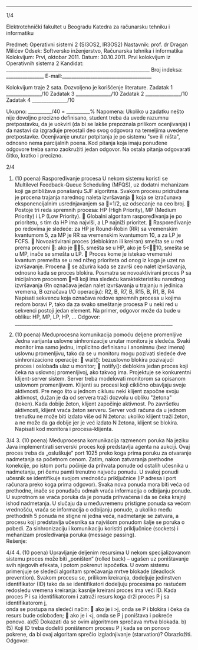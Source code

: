--------------------------------------------------------------------------------


1/4 
 
Elektrotehnički fakultet u Beogradu 
Katedra za računarsku tehniku i informatiku 
 
Predmet: Operativni sistemi 2 (SI3OS2, IR3OS2) 
Nastavnik: prof. dr Dragan Milićev 
Odsek: Softversko inženjerstvo, Računarska tehnika i informatika 
Kolokvijum: Prvi, oktobar 2011. 
Datum: 30.10.2011. 
Prvi kolokvijum iz Operativnih sistema 2 
Kandidat: _____________________________________________________________ 
Broj indeksa: ________________  E-mail:______________________________________ 
 
Kolokvijum traje 2 sata. Dozvoljeno je korišćenje literature. 
Zadatak 1 _______________/10   Zadatak 3 _______________/10 
Zadatak 2 _______________/10   Zadatak 4 _______________/10 
 
Ukupno: __________/40 = __________% 
Napomena: Ukoliko u zadatku nešto nije dovoljno precizno definisano, student treba  da 
uvede razumnu pretpostavku, da je uokviri (da bi se lakše prepoznala prilikom ocenjivanja) i 
da  nastavi  da  izgrađuje  preostali  deo  svog  odgovora  na  temeljima  uvedene  pretpostavke. 
Ocenjivanje unutar potpitanja je po sistemu "sve ili ništa", odnosno  nema  parcijalnih  poena. 
Kod pitanja koja imaju ponuđene odgovore treba samo zaokružiti jedan  odgovor.  Na  ostala 
pitanja odgovarati čitko, kratko i precizno. 
 

2/4 
1. (10 poena) Raspoređivanje procesa 
U nekom sistemu  koristi  se Multilevel  Feedback-Queue  Scheduling (MFQS),  uz  dodatni 
mehanizam  koji  ga  približava  ponašanju  SJF  algoritma.  Svakom  procesu  pridružena  je 
procena  trajanja  narednog  naleta  izvršavanja  koja  se  izračunava  eksponencijalnim 
usrednjavanjem sa =1/2, uz odsecanje na ceo broj. 
 Postoje tri reda spremnih procesa: HP (High Priority), MP (Medium Priority) i LP (Low 
Priority). 
 Globalni algoritam raspoređivanja je po prioritetu, s tim da HP ima najviši, a LP najniži 
prioritet. 
 Raspoređivanje  po  redovima  je  sledeće:  za  HP  je Round-Robin (RR)  sa  vremenskim 
kvantumom 5, za MP je RR sa vremenskim kvantumom 10, a za LP je FCFS. 
 Novoaktivirani proces (deblokiran ili kreiran) smešta se u red prema proceni :  ako  je 
5, smešta se u HP, ako je 5<10, smešta se u MP, inače se smešta u LP. 
 Proces kome je istekao vremenski kvantum premešta se u red nižeg prioriteta od onog iz 
koga je uzet na izvršavanje. Procena  se ažurira kada se završi ceo nalet izvršavanja, 
odnosno kada se proces blokira. 
Posmatra   se   novoaktivirani   proces   P   sa   inicijalnom   procenom =8 koji  ima  sledeću 
karaktekteristiku  narednog  izvršavanja  (Rn označava  jedan  nalet  izvršavanja  u  trajanju n 
jedinica vremena, B označava I/O operaciju): 
R2, B, R7, B, R15, B, R1, B, R4 
Napisati sekvencu koja označava redove spremnih procesa u kojima redom boravi P, tako da 
za svako smeštanje procesa P u neki red u sekvenci postoji jedan element. Na primer, odgovor 
može da bude u obliku: HP, MP, LP, HP, ... 
Odgovor: ___________________________________________________________________ 
 
2. (10 poena) Međuprocesna komunikacija pomoću deljene promenljive 
Jedna varijanta uslovne sinhronizacije unutar monitora je sledeća. Svaki monitor ima samo 
jednu,  implicitno  definisanu  i  anonimnu  (bez  imena)  uslovnu  promenljivu,  tako  da  se  u 
monitoru mogu pozivati sledeće dve sinhronizacione operacije: 
 wait(): bezuslovno blokira pozivajući proces i oslobađa ulaz u monitor; 
 notify(): deblokira jedan proces koji čeka na uslovnoj promenljivoj, ako takvog ima. 
Projektuje   se   konkurentni   klijent-server   sistem.   Server   treba   modelovati   monitorom sa 
opisanom   uslovnom   promenljivom.  Klijenti  su  procesi  koji  ciklično  obavljaju  svoje 
aktivnosti. Pre nego što u jednom ciklusu neki klijent započne svoju aktivnost, dužan je da od 
servera traži dozvolu u obliku "žetona" (token). Kada dobije žeton, klijent započinje aktivnost. 
Po završetku aktivnosti, klijent vraća žeton serveru. Server vodi računa da u jednom trenutku 
ne može biti izdato više od N žetona: ukoliko klijent traži žeton, a ne može da ga dobije jer je 
već izdato N žetona, klijent se blokira. Napisati kod monitora i procesa-klijenta. 

3/4 
3. (10 poena) Međuprocesna komunikacija razmenom poruka 
Na jeziku Java implementirati serverski proces koji predstavlja agenta na aukciji. Ovaj proces 
treba da „osluškuje“ port 1025 preko koga prima poruku za otvaranje nadmetanja sa početnom 
cenom.  Zatim, nakon  zatvaranja  prethodne  konekcije, po  istom  portu  počinje  da  prihvata 
ponude od ostalih učesnika u nadmetanju, pri čemu pamti trenutno najveću ponudu. U svakoj 
ponudi učesnik se identifikuje svojom vrednošću priključnice (IP adresa i port računara preko 
koga prima odgovor). Svaka nova ponuda mora biti veća od prethodne, inače se ponuđaču 
odmah vraća informacija o odbijanju ponude. U suprotnom se vraća poruka da je ponuda 
prihvaćena i da se čeka krajnji ishod nadmetanja. U slučaju da u međuvremenu pristigne 
ponuda  sa  većom  vrednošću,  vraća  se  informacija  o  odbijanju  ponude,  a  ukoliko  među 
prethodnih 5 ponuda ne stigne ni jedna veća, nadmetanje se zatvara, a procesu koji predstavlja 
učesnika sa najvišom ponudom šalje  se  poruka  o  pobedi. Za  sinhronizaciju  i  komunikaciju 
koristiti priključnice (sockets) i mehanizam prosleđivanja poruka (message passing).  
Rešenje: 
 

4/4 
4. (10 poena) Upravljanje deljenim resursima 
U nekom specijalizovanom sistemu proces može biti „poništen“ (rolled back) – ugašen uz 
poništavanje svih njegovih efekata, i potom pokrenut ispočetka. U ovom sistemu primenjuje 
se  sledeći algoritam sprečavanja mrtve blokade (deadlock  prevention).  Svakom  procesu  se, 
prilikom  kreiranja,  dodeljuje  jedinstven  identifikator (ID) tako  da  se  identifikatori  dodeljuju 
procesima  po  rastućem  redosledu  vremena kreiranja: kasnije kreirani proces ima veći ID. 
Kada  proces P
i
 sa  identifikatorom i zatraži resurs koga drži proces P
j
 sa  identifikatorom j,  
onda se postupa na sledeći način: 
 ako je i >j, onda se P
i
 blokira i čeka da resurs bude oslobođen; 
 ako je i <j, onda se P
j
 poništava i pokreće ponovo. 
a)(5) Dokazati da se ovim algoritmom sprečava mrtva blokada. 
b)(5) Koji ID treba dodeliti poništenom procesu P
j
 kada  se  on  ponovo pokrene, da bi ovaj 
algoritam sprečio izgladnjivanje (starvation)? Obrazložiti. 
Odgovor: 
 